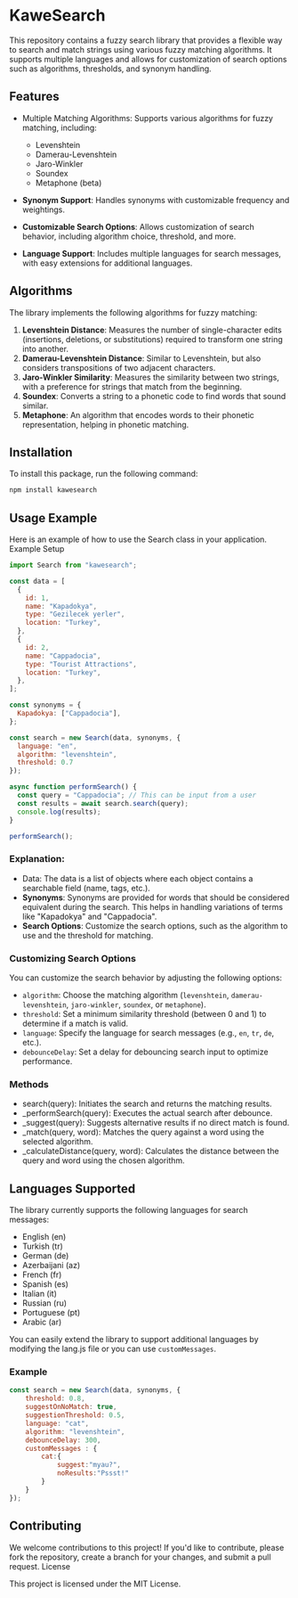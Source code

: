 # KaweSearch

This repository contains a fuzzy search library that provides a flexible way to search and match strings using various fuzzy matching algorithms. It supports multiple languages and allows for customization of search options such as algorithms, thresholds, and synonym handling.

## Features

- Multiple Matching Algorithms: Supports various algorithms for fuzzy matching, including:
    - Levenshtein
    - Damerau-Levenshtein
    - Jaro-Winkler
    - Soundex
    - Metaphone (beta)

- **Synonym Support**: Handles synonyms with customizable frequency and weightings.
- **Customizable Search Options**: Allows customization of search behavior, including algorithm choice, threshold, and more.
- **Language Support**: Includes multiple languages for search messages, with easy extensions for additional languages.

## Algorithms

The library implements the following algorithms for fuzzy matching:

1. **Levenshtein Distance**: Measures the number of single-character edits (insertions, deletions, or substitutions) required to transform one string into another.
2. **Damerau-Levenshtein Distance**: Similar to Levenshtein, but also considers transpositions of two adjacent characters.
3. **Jaro-Winkler Similarity**: Measures the similarity between two strings, with a preference for strings that match from the beginning.
4. **Soundex**: Converts a string to a phonetic code to find words that sound similar.
5. **Metaphone**: An algorithm that encodes words to their phonetic representation, helping in phonetic matching.

## Installation

To install this package, run the following command:

```sh
npm install kawesearch
```

## Usage Example

Here is an example of how to use the Search class in your application.
Example Setup
```js
import Search from "kawesearch";

const data = [
  {
    id: 1,
    name: "Kapadokya",
    type: "Gezilecek yerler",
    location: "Turkey",
  },
  {
    id: 2,
    name: "Cappadocia",
    type: "Tourist Attractions",
    location: "Turkey",
  },
];

const synonyms = {
  Kapadokya: ["Cappadocia"],
};

const search = new Search(data, synonyms, {
  language: "en", 
  algorithm: "levenshtein",
  threshold: 0.7
});

async function performSearch() {
  const query = "Cappadocia"; // This can be input from a user
  const results = await search.search(query);
  console.log(results);
}

performSearch();
```
### Explanation:

- Data: The data is a list of objects where each object contains a searchable field (name, tags, etc.).
- **Synonyms**: Synonyms are provided for words that should be considered equivalent during the search. This helps in handling variations of terms like "Kapadokya" and "Cappadocia".
- **Search Options**: Customize the search options, such as the algorithm to use and the threshold for matching.

### Customizing Search Options

You can customize the search behavior by adjusting the following options:

- `algorithm`: Choose the matching algorithm (`levenshtein`, `damerau-levenshtein`, `jaro-winkler`, `soundex`, or `metaphone`).
- `threshold`: Set a minimum similarity threshold (between 0 and 1) to determine if a match is valid.
- `language`: Specify the language for search messages (e.g., `en`, `tr`, `de`, etc.).
- `debounceDelay`: Set a delay for debouncing search input to optimize performance.

### Methods
- search(query): Initiates the search and returns the matching results.
- _performSearch(query): Executes the actual search after debounce.
- _suggest(query): Suggests alternative results if no direct match is found.
- _match(query, word): Matches the query against a word using the selected algorithm.
- _calculateDistance(query, word): Calculates the distance between the query and word using the chosen algorithm.

## Languages Supported

The library currently supports the following languages for search messages:

- English (en)
- Turkish (tr)
- German (de)
- Azerbaijani (az)
- French (fr)
- Spanish (es)
- Italian (it)
- Russian (ru)
- Portuguese (pt)
- Arabic (ar)

You can easily extend the library to support additional languages by modifying the lang.js file or you can use `customMessages`.

### Example
```js
const search = new Search(data, synonyms, {
    threshold: 0.8,
    suggestOnNoMatch: true,
    suggestionThreshold: 0.5,
    language: "cat",
    algorithm: "levenshtein",
    debounceDelay: 300,
    customMessages : {
        cat:{
            suggest:"myau?",
            noResults:"Pssst!"
        }
    }
});
```
## Contributing 
We welcome contributions to this project! If you'd like to contribute, please fork the repository, create a branch for your changes, and submit a pull request.
License

This project is licensed under the MIT License.
